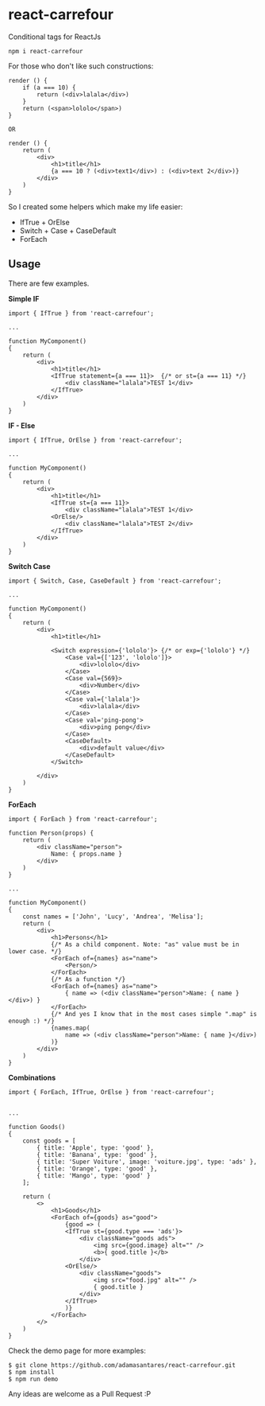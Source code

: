 # react-carrefour

Conditional tags for ReactJs

``` npm i react-carrefour ```

For those who don't like such constructions:

```
render () {
    if (a === 10) {
        return (<div>lalala</div>)
    }
    return (<span>lololo</span>)
}

OR

render () {
    return (
        <div>
            <h1>title</h1>
            {a === 10 ? (<div>text1</div>) : (<div>text 2</div>)}
        </div>
    )
}
```

So I created some helpers which make my life easier:

 - IfTrue + OrElse
 - Switch + Case + CaseDefault
 - ForEach


## Usage

There are few examples.

**Simple IF**

```
import { IfTrue } from 'react-carrefour';

...

function MyComponent()
{
    return (
        <div>
            <h1>title</h1>
            <IfTrue statement={a === 11}>  {/* or st={a === 11} */}
                <div className="lalala">TEST 1</div>
            </IfTrue>
        </div>
    )
}
```

**IF - Else**

```
import { IfTrue, OrElse } from 'react-carrefour';

...

function MyComponent()
{
    return (
        <div>
            <h1>title</h1>
            <IfTrue st={a === 11}>
                <div className="lalala">TEST 1</div>
            <OrElse/>
                <div className="lalala">TEST 2</div>
            </IfTrue>
        </div>
    )
}
```

**Switch Case**

```
import { Switch, Case, CaseDefault } from 'react-carrefour';

...

function MyComponent()
{
    return (
        <div>
            <h1>title</h1>

            <Switch expression={'lololo'}> {/* or exp={'lololo'} */}
                <Case val={['123', 'lololo']}>
                    <div>lololo</div>
                </Case>
                <Case val={569}>
                    <div>Number</div>
                </Case>
                <Case val={'lalala'}>
                    <div>lalala</div>
                </Case>
                <Case val='ping-pong'>
                    <div>ping pong</div>
                </Case>
                <CaseDefault>
                    <div>default value</div>
                </CaseDefault>
            </Switch>

        </div>
    )
}
```



**ForEach**

```
import { ForEach } from 'react-carrefour';

function Person(props) {
    return (
        <div className="person">
            Name: { props.name }
        </div>
    )
}

...

function MyComponent()
{
    const names = ['John', 'Lucy', 'Andrea', 'Melisa'];
    return (
        <div>
            <h1>Persons</h1>
            {/* As a child component. Note: "as" value must be in lower case. */}
            <ForEach of={names} as="name">
                <Person/>
            </ForEach>
            {/* As a function */}
            <ForEach of={names} as="name">
                { name => (<div className="person">Name: { name }</div>) }
            </ForEach>
            {/* And yes I know that in the most cases simple ".map" is enough :) */}
            {names.map(
                name => (<div className="person">Name: { name }</div>)
            )}
        </div>
    )
}
```

**Combinations**

```
import { ForEach, IfTrue, OrElse } from 'react-carrefour';


...

function Goods()
{
    const goods = [
        { title: 'Apple', type: 'good' },
        { title: 'Banana', type: 'good' },
        { title: 'Super Voiture', image: 'voiture.jpg', type: 'ads' },
        { title: 'Orange', type: 'good' },
        { title: 'Mango', type: 'good' }
    ];

    return (
        <>
            <h1>Goods</h1>
            <ForEach of={goods} as="good">
                {good => (
                <IfTrue st={good.type === 'ads'}>
                    <div className="goods ads">
                        <img src={good.image} alt="" />
                        <b>{ good.title }</b>
                    </div>
                <OrElse/>
                    <div className="goods">
                        <img src="food.jpg" alt="" />
                        { good.title }
                    </div>
                </IfTrue>
                )}
            </ForEach>
        </>
    )
}
```


Check the demo page for more examples:

```
$ git clone https://github.com/adamasantares/react-carrefour.git
$ npm install
$ npm run demo
```

Any ideas are welcome as a Pull Request :P

